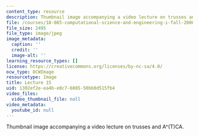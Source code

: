 ```yaml
---
content_type: resource
description: Thumbnail image accompanying a video lecture on trusses and A^(T)CA.
file: /courses/18-085-computational-science-and-engineering-i-fall-2008/1302ef2eea4be0c7608550bb0d515fb4_15.jpg
file_size: 2495
file_type: image/jpeg
image_metadata:
  caption: ''
  credit: ''
  image-alt: ''
learning_resource_types: []
license: https://creativecommons.org/licenses/by-nc-sa/4.0/
ocw_type: OCWImage
resourcetype: Image
title: Lecture 15
uid: 1302ef2e-ea4b-e0c7-6085-50bb0d515fb4
video_files:
  video_thumbnail_file: null
video_metadata:
  youtube_id: null
---
```

Thumbnail image accompanying a video lecture on trusses and A^(T)CA.